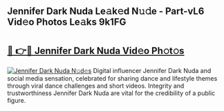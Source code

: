 ## Jennifer Dark Nuda Le𝚊k𝚎d N𝚞𝚍e - Part-vL6 Vid𝚎o Photos Le𝚊ks 9k1FG

# <h2><a href="http://fbbxzd.evod.top/?m=Jennifer+Dark+Nuda">🔗 👉🔴 Jennifer Dark Nuda Vid𝚎o Ph𝚘t𝚘s</a></h2>

[![Jennifer Dark Nuda N𝚞d𝚎s](https://i.imgur.com/8V9OHl7.gif)](http://fbbxzd.evod.top/?m=Jennifer+Dark+Nuda)
Digital influencer Jennifer Dark Nuda and social media sensation, celebrated for sharing dance and lifestyle themes through viral dance challenges and short videos. Integrity and trustworthiness Jennifer Dark Nuda are vital for the credibility of a public figure. 
